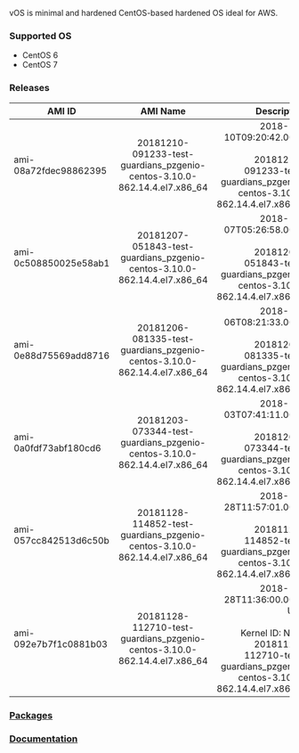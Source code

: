 vOS is minimal and hardened CentOS-based hardened OS ideal for AWS.

### Supported OS
- CentOS 6
- CentOS 7

### Releases
| AMI ID | AMI Name | Description |
| ------------- |:-------------:| -----:|
| ami-08a72fdec98862395 | 20181210-091233-test-guardians_pzgenio-centos-3.10.0-862.14.4.el7.x86_64 | 2018-12-10T09:20:42.000Z<br><br>20181210-091233-test-guardians_pzgenio-centos-3.10.0-862.14.4.el7.x86_64 |
| ami-0c508850025e58ab1 | 20181207-051843-test-guardians_pzgenio-centos-3.10.0-862.14.4.el7.x86_64 | 2018-12-07T05:26:58.000Z<br><br>20181207-051843-test-guardians_pzgenio-centos-3.10.0-862.14.4.el7.x86_64 |
| ami-0e88d75569add8716 | 20181206-081335-test-guardians_pzgenio-centos-3.10.0-862.14.4.el7.x86_64 | 2018-12-06T08:21:33.000Z<br><br>20181206-081335-test-guardians_pzgenio-centos-3.10.0-862.14.4.el7.x86_64 |
| ami-0a0fdf73abf180cd6 | 20181203-073344-test-guardians_pzgenio-centos-3.10.0-862.14.4.el7.x86_64 | 2018-12-03T07:41:11.000Z<br><br>20181203-073344-test-guardians_pzgenio-centos-3.10.0-862.14.4.el7.x86_64 |
| ami-057cc842513d6c50b | 20181128-114852-test-guardians_pzgenio-centos-3.10.0-862.14.4.el7.x86_64 | 2018-11-28T11:57:01.000Z<br><br>20181128-114852-test-guardians_pzgenio-centos-3.10.0-862.14.4.el7.x86_64 |
| ami-092e7b7f1c0881b03 | 20181128-112710-test-guardians_pzgenio-centos-3.10.0-862.14.4.el7.x86_64 | 2018-11-28T11:36:00.000Z UTC<br><br>Kernel ID: None<br>20181128-112710-test-guardians_pzgenio-centos-3.10.0-862.14.4.el7.x86_64 |

### [Packages](https://github.com/VoyagerInnovations/hardened1-packages/blob/master/packages.txt)
### [Documentation](vos-documentation.md)
